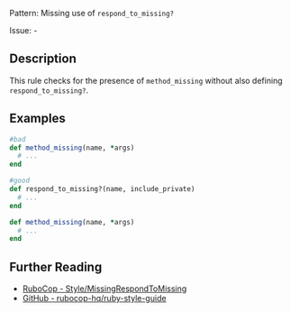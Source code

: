 Pattern: Missing use of `respond_to_missing?`

Issue: -

## Description

This rule checks for the presence of `method_missing` without also defining `respond_to_missing?`.

## Examples

```ruby
#bad
def method_missing(name, *args)
  # ...
end

#good
def respond_to_missing?(name, include_private)
  # ...
end

def method_missing(name, *args)
  # ...
end
```

## Further Reading

* [RuboCop - Style/MissingRespondToMissing](https://rubocop.readthedocs.io/en/latest/cops_style/#stylemissingrespondtomissing)
* [GitHub - rubocop-hq/ruby-style-guide](https://github.com/rubocop-hq/ruby-style-guide#no-method-missing)
